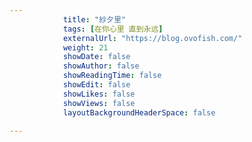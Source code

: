 ---            title: "紗夕里"            tags: [在你心里 直到永远]            externalUrl: "https://blog.ovofish.com/"            weight: 21            showDate: false            showAuthor: false            showReadingTime: false            showEdit: false            showLikes: false            showViews: false            layoutBackgroundHeaderSpace: false            ---